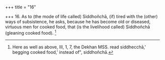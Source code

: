 +++
title = "16"

+++
16. As to (the mode of life called) Siddhoñchā, (if) tired with the (other) ways of subsistence, he asks, because he has become old or diseased, virtuous men for cooked food, that (is the livelihood called) Siddhoñchā (gleaning cooked food). [^9] 


[^9]:  Here as well as above, III, 1, 7, the Dekhan MSS. read siddhecchā,' begging cooked food,' instead of", siddhoñchā.

